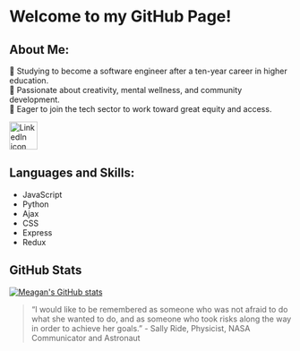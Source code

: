 # Welcome to my GitHub Page!

## About Me:
:diamond_shape_with_a_dot_inside:	Studying to become a software engineer after a ten-year career in higher education. 
<br>
:diamond_shape_with_a_dot_inside:	Passionate about creativity, mental wellness, and community development. 
<br>
:diamond_shape_with_a_dot_inside:	Eager to join the tech sector to work toward great equity and access.

<a href="https://www.linkedin.com/in/meaganhsmith/"><img src="https://lh3.googleusercontent.com/J9TTHSuNnXwByXfvMqUPhFJ8-91q67sTJN2qnekP1Ub9AMD57wn5YJppc7NX_sXycgFoBGEBksTJiiaLCeCGrSd-2dr5GGFuuvwbdwcsJWTTauegmUzYik2QH7oSo8yovsAB9ikbjQ=w2400" alt="LinkedIn icon" height="50" /></a>

## Languages and Skills:
* JavaScript
* Python
* Ajax
* CSS
* Express
* Redux

## GitHub Stats

[![Meagan's GitHub stats](https://github-readme-stats.vercel.app/api?username=meagan13&theme=vue-dark)](https://github.com/meagan13/github-readme-stats)



> “I would like to be remembered as someone who was not afraid to do what she wanted to do, and as someone who took risks along the way in order to achieve her goals.” - Sally Ride, Physicist, NASA Communicator and Astronaut 
> 

